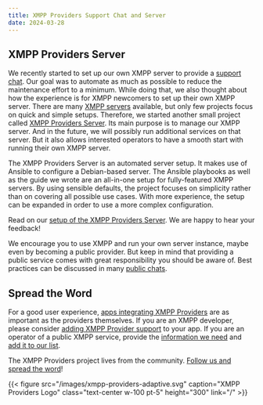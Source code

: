 ```yaml
---
title: XMPP Providers Support Chat and Server
date: 2024-03-28
---
```



## XMPP Providers Server

We recently started to set up our own XMPP server to provide a [support chat](/blog/2024-03-11-xmpp-providers-chat/).
Our goal was to automate as much as possible to reduce the maintenance effort to a minimum.
While doing that, we also thought about how the experience is for XMPP newcomers to set up their own XMPP server.
There are many [XMPP servers](https://xmpp.org/software/) available, but only few projects focus on quick and simple setups.
Therefore, we started another small project called [XMPP Providers Server](https://invent.kde.org/melvo/xmpp-providers-server).
Its main purpose is to manage our XMPP server.
And in the future, we will possibly run additional services on that server.
But it also allows interested operators to have a smooth start with running their own XMPP server.

The XMPP Providers Server is an automated server setup.
It makes use of Ansible to configure a Debian-based server.
The Ansible playbooks as well as the guide we wrote are an all-in-one setup for fully-featured XMPP servers.
By using sensible defaults, the project focuses on simplicity rather than on covering all possible use cases.
With more experience, the setup can be expanded in order to use a more complex configuration.

Read on our [setup of the XMPP Providers Server](https://invent.kde.org/melvo/xmpp-providers-server/-/blob/master/README.md).
We are happy to hear your feedback!

We encourage you to use XMPP and run your own server instance, maybe even by becoming a public provider.
But keep in mind that providing a public service comes with great responsibility you should be aware of.
Best practices can be discussed in many [public chats](https://xmpp.org/community/chat/).

## Spread the Word

For a good user experience, [apps integrating XMPP Providers](https://providers.xmpp.net/apps/) are as important as the providers themselves.
If you are an XMPP developer, please consider [adding XMPP Provider support](https://invent.kde.org/melvo/xmpp-providers#usage) to your app.
If you are an operator of a public XMPP service, provide the [information we need](https://providers.xmpp.net/faq/#where-do-we-have-the-providers-properties-from) and [add it to our list](https://invent.kde.org/melvo/xmpp-providers/-/blob/master/CONTRIBUTING.md#providers).

The XMPP Providers project lives from the community.
[Follow us and spread the word](https://fosstodon.org/@xmpp_providers)!

{{< figure src="/images/xmpp-providers-adaptive.svg" caption="XMPP Providers Logo" class="text-center w-100 pt-5" height="300" link="/" >}}
